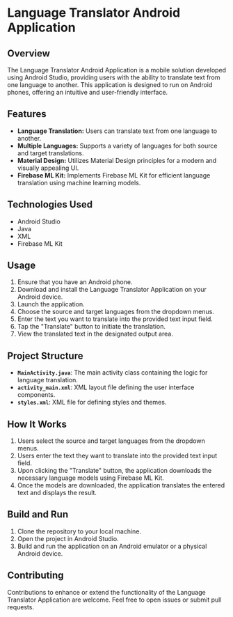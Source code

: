 # Language Translator Android Application

## Overview

The Language Translator Android Application is a mobile solution developed using Android Studio, providing users with the ability to translate text from one language to another. This application is designed to run on Android phones, offering an intuitive and user-friendly interface.

## Features

- **Language Translation:** Users can translate text from one language to another.
- **Multiple Languages:** Supports a variety of languages for both source and target translations.
- **Material Design:** Utilizes Material Design principles for a modern and visually appealing UI.
- **Firebase ML Kit:** Implements Firebase ML Kit for efficient language translation using machine learning models.

## Technologies Used

- Android Studio
- Java
- XML
- Firebase ML Kit

## Usage

1. Ensure that you have an Android phone.
2. Download and install the Language Translator Application on your Android device.
3. Launch the application.
4. Choose the source and target languages from the dropdown menus.
5. Enter the text you want to translate into the provided text input field.
6. Tap the "Translate" button to initiate the translation.
7. View the translated text in the designated output area.

## Project Structure

- **`MainActivity.java`**: The main activity class containing the logic for language translation.
- **`activity_main.xml`**: XML layout file defining the user interface components.
- **`styles.xml`**: XML file for defining styles and themes.

## How It Works

1. Users select the source and target languages from the dropdown menus.
2. Users enter the text they want to translate into the provided text input field.
3. Upon clicking the "Translate" button, the application downloads the necessary language models using Firebase ML Kit.
4. Once the models are downloaded, the application translates the entered text and displays the result.

## Build and Run

1. Clone the repository to your local machine.
2. Open the project in Android Studio.
3. Build and run the application on an Android emulator or a physical Android device.

## Contributing

Contributions to enhance or extend the functionality of the Language Translator Application are welcome. Feel free to open issues or submit pull requests.


